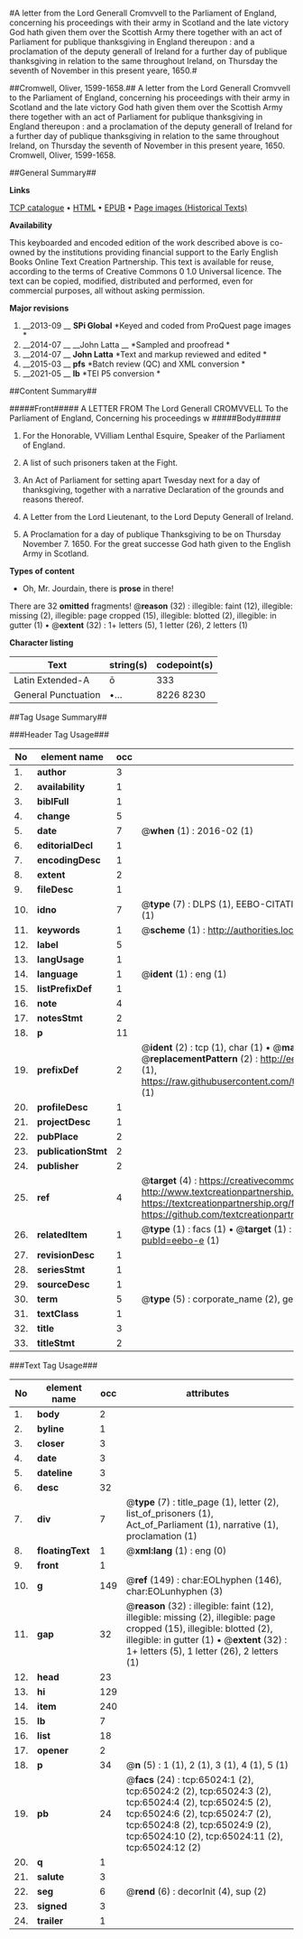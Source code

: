 #A letter from the Lord Generall Cromvvell to the Parliament of England, concerning his proceedings with their army in Scotland and the late victory God hath given them over the Scottish Army there together with an act of Parliament for publique thanksgiving in England thereupon : and a proclamation of the deputy generall of Ireland for a further day of publique thanksgiving in relation to the same throughout Ireland, on Thursday the seventh of November in this present yeare, 1650.#

##Cromwell, Oliver, 1599-1658.##
A letter from the Lord Generall Cromvvell to the Parliament of England, concerning his proceedings with their army in Scotland and the late victory God hath given them over the Scottish Army there together with an act of Parliament for publique thanksgiving in England thereupon : and a proclamation of the deputy generall of Ireland for a further day of publique thanksgiving in relation to the same throughout Ireland, on Thursday the seventh of November in this present yeare, 1650.
Cromwell, Oliver, 1599-1658.

##General Summary##

**Links**

[TCP catalogue](http://www.ota.ox.ac.uk/tcp/)  • 
[HTML](http://tei.it.ox.ac.uk/tcp/Texts-HTML/free/A35/A35093.html)  • 
[EPUB](http://tei.it.ox.ac.uk/tcp/Texts-EPUB/free/A35/A35093.epub) • 
[Page images (Historical Texts)](https://historicaltexts.jisc.ac.uk/eebo-12641470e)

**Availability**

This keyboarded and encoded edition of the work described above is co-owned by the
    institutions providing financial support to the Early English Books Online Text Creation
    Partnership. This text is available for reuse, according to the terms of  Creative Commons 0 1.0 Universal
    licence. The text can be copied, modified, distributed and performed, even for commercial
    purposes, all without asking permission.

**Major revisions**

1. __2013-09 __ __SPi Global__ *Keyed and coded from ProQuest page images *
1. __2014-07 __ __John Latta __ *Sampled and proofread *
1. __2014-07 __ __John Latta__ *Text and markup reviewed and edited *
1. __2015-03 __ __pfs__ *Batch review (QC) and XML conversion *
1. __2021-05 __ __lb__ *TEI P5 conversion *

##Content Summary##

#####Front#####
A LETTER FROM The Lord Generall CROMVVELL To the Parliament of England, Concerning his proceedings w
#####Body#####

1. For the Honorable, VVilliam Lenthal Esquire, Speaker of the Parliament of England.

1. A list of such prisoners taken at the Fight.

1. An Act of Parliament for setting apart Twesday next for a day of thanksgiving, together with a narrative Declaration of the grounds and reasons thereof.

1. A Letter from the Lord Lieutenant, to the Lord Deputy Generall of Ireland.

1. A Proclamation for a day of publique Thanksgiving to be on Thursday November 7. 1650. For the great successe God hath given to the English Army in Scotland.

**Types of content**

  * Oh, Mr. Jourdain, there is **prose** in there!

There are 32 **omitted** fragments! 
 @__reason__ (32) : illegible: faint (12), illegible: missing (2), illegible: page cropped (15), illegible: blotted (2), illegible: in gutter (1)  •  @__extent__ (32) : 1+ letters (5), 1 letter (26), 2 letters (1)

**Character listing**


|Text|string(s)|codepoint(s)|
|---|---|---|
|Latin Extended-A|ō|333|
|General Punctuation|•…|8226 8230|

##Tag Usage Summary##

###Header Tag Usage###

|No|element name|occ|attributes|
|---|---|---|---|
|1.|__author__|3||
|2.|__availability__|1||
|3.|__biblFull__|1||
|4.|__change__|5||
|5.|__date__|7| @__when__ (1) : 2016-02 (1)|
|6.|__editorialDecl__|1||
|7.|__encodingDesc__|1||
|8.|__extent__|2||
|9.|__fileDesc__|1||
|10.|__idno__|7| @__type__ (7) : DLPS (1), EEBO-CITATION (1), VID (1), EEBO-PROQUEST (1), STC (2), OCLC (1)|
|11.|__keywords__|1| @__scheme__ (1) : http://authorities.loc.gov/ (1)|
|12.|__label__|5||
|13.|__langUsage__|1||
|14.|__language__|1| @__ident__ (1) : eng (1)|
|15.|__listPrefixDef__|1||
|16.|__note__|4||
|17.|__notesStmt__|2||
|18.|__p__|11||
|19.|__prefixDef__|2| @__ident__ (2) : tcp (1), char (1)  •  @__matchPattern__ (2) : ([0-9\-]+):([0-9IVX]+) (1), (.+) (1)  •  @__replacementPattern__ (2) : http://eebo.chadwyck.com/downloadtiff?vid=$1&page=$2 (1), https://raw.githubusercontent.com/textcreationpartnership/Texts/master/tcpchars.xml#$1 (1)|
|20.|__profileDesc__|1||
|21.|__projectDesc__|1||
|22.|__pubPlace__|2||
|23.|__publicationStmt__|2||
|24.|__publisher__|2||
|25.|__ref__|4| @__target__ (4) : https://creativecommons.org/publicdomain/zero/1.0/ (1), http://www.textcreationpartnership.org/docs/. (1), https://textcreationpartnership.org/faq/#faq05 (1), https://github.com/textcreationpartnership (1)|
|26.|__relatedItem__|1| @__type__ (1) : facs (1)  •  @__target__ (1) : https://data.historicaltexts.jisc.ac.uk/view?pubId=eebo-e (1)|
|27.|__revisionDesc__|1||
|28.|__seriesStmt__|1||
|29.|__sourceDesc__|1||
|30.|__term__|5| @__type__ (5) : corporate_name (2), geographic_name (3)|
|31.|__textClass__|1||
|32.|__title__|3||
|33.|__titleStmt__|2||


###Text Tag Usage###

|No|element name|occ|attributes|
|---|---|---|---|
|1.|__body__|2||
|2.|__byline__|1||
|3.|__closer__|3||
|4.|__date__|3||
|5.|__dateline__|3||
|6.|__desc__|32||
|7.|__div__|7| @__type__ (7) : title_page (1), letter (2), list_of_prisoners (1), Act_of_Parliament (1), narrative (1), proclamation (1)|
|8.|__floatingText__|1| @__xml:lang__ (1) : eng (0)|
|9.|__front__|1||
|10.|__g__|149| @__ref__ (149) : char:EOLhyphen (146), char:EOLunhyphen (3)|
|11.|__gap__|32| @__reason__ (32) : illegible: faint (12), illegible: missing (2), illegible: page cropped (15), illegible: blotted (2), illegible: in gutter (1)  •  @__extent__ (32) : 1+ letters (5), 1 letter (26), 2 letters (1)|
|12.|__head__|23||
|13.|__hi__|129||
|14.|__item__|240||
|15.|__lb__|7||
|16.|__list__|18||
|17.|__opener__|2||
|18.|__p__|34| @__n__ (5) : 1 (1), 2 (1), 3 (1), 4 (1), 5 (1)|
|19.|__pb__|24| @__facs__ (24) : tcp:65024:1 (2), tcp:65024:2 (2), tcp:65024:3 (2), tcp:65024:4 (2), tcp:65024:5 (2), tcp:65024:6 (2), tcp:65024:7 (2), tcp:65024:8 (2), tcp:65024:9 (2), tcp:65024:10 (2), tcp:65024:11 (2), tcp:65024:12 (2)|
|20.|__q__|1||
|21.|__salute__|3||
|22.|__seg__|6| @__rend__ (6) : decorInit (4), sup (2)|
|23.|__signed__|3||
|24.|__trailer__|1||

